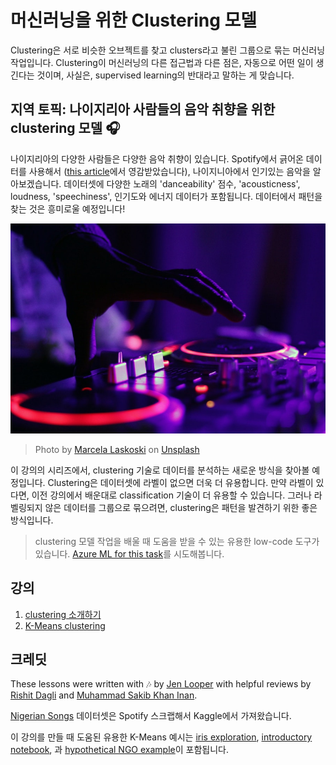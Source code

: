 # 머신러닝을 위한 Clustering 모델

Clustering은 서로 비슷한 오브젝트를 찾고 clusters라고 불린 그룹으로 묶는 머신러닝 작업입니다. Clustering이 머신러닝의 다른 접근법과 다른 점은, 자동으로 어떤 일이 생긴다는 것이며, 사실은, supervised learning의 반대라고 말하는 게 맞습니다.

## 지역 토픽: 나이지리아 사람들의 음악 취향을 위한 clustering 모델 🎧

나이지리아의 다양한 사람들은 다양한 음악 취향이 있습니다. Spotify에서 긁어온 데이터를 사용해서 ([this article](https://towardsdatascience.com/country-wise-visual-analysis-of-music-taste-using-spotify-api-seaborn-in-python-77f5b749b421)에서 영감받았습니다), 나이지니아에서 인기있는 음악을 알아보겠습니다. 데이터셋에 다양한 노래의 'danceability' 점수, 'acousticness', loudness, 'speechiness', 인기도와 에너지 데이터가 포함됩니다. 데이터에서 패턴을 찾는 것은 흥미로울 예정입니다!

![A turntable](../images/turntable.jpg)

> Photo by <a href="https://unsplash.com/@marcelalaskoski?utm_source=unsplash&utm_medium=referral&utm_content=creditCopyText">Marcela Laskoski</a> on <a href="https://unsplash.com/s/photos/nigerian-music?utm_source=unsplash&utm_medium=referral&utm_content=creditCopyText">Unsplash</a>
  
이 강의의 시리즈에서, clustering 기술로 데이터를 분석하는 새로운 방식을 찾아볼 예정입니다. Clustering은 데이터셋에 라벨이 없으면 더욱 더 유용합니다. 만약 라벨이 있다면, 이전 강의에서 배운대로 classification 기술이 더 유용할 수 있습니다. 그러나 라벨링되지 않은 데이터를 그룹으로 묶으려면, clustering은 패턴을 발견하기 위한 좋은 방식입니다.

> clustering 모델 작업을 배울 때 도움을 받을 수 있는 유용한 low-code 도구가 있습니다. [Azure ML for this task](https://docs.microsoft.com/learn/modules/create-clustering-model-azure-machine-learning-designer/?WT.mc_id=academic-15963-cxa)를 시도해봅니다.

## 강의

1. [clustering 소개하기](../1-Visualize/translations/README.ko.md)
2. [K-Means clustering](../2-K-Means/translations/README.ko.md)

## 크레딧

These lessons were written with 🎶 by [Jen Looper](https://www.twitter.com/jenlooper) with helpful reviews by [Rishit Dagli](https://rishit_dagli) and [Muhammad Sakib Khan Inan](https://twitter.com/Sakibinan).

[Nigerian Songs](https://www.kaggle.com/sootersaalu/nigerian-songs-spotify) 데이터셋은 Spotify 스크랩해서 Kaggle에서 가져왔습니다.

이 강의를 만들 때 도움된 유용한 K-Means 예시는 [iris exploration](https://www.kaggle.com/bburns/iris-exploration-pca-k-means-and-gmm-clustering), [introductory notebook](https://www.kaggle.com/prashant111/k-means-clustering-with-python), 과 [hypothetical NGO example](https://www.kaggle.com/ankandash/pca-k-means-clustering-hierarchical-clustering)이 포함됩니다.
